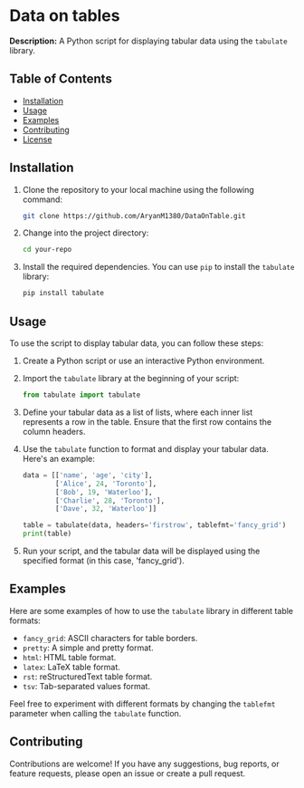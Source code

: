 # Data on tables 

**Description:** A Python script for displaying tabular data using the `tabulate` library.

## Table of Contents

- [Installation](#installation)
- [Usage](#usage)
- [Examples](#examples)
- [Contributing](#contributing)
- [License](#license)

## Installation

1. Clone the repository to your local machine using the following command:

   ```bash
   git clone https://github.com/AryanM1380/DataOnTable.git
   ```

2. Change into the project directory:

   ```bash
   cd your-repo
   ```

3. Install the required dependencies. You can use `pip` to install the `tabulate` library:

   ```bash
   pip install tabulate
   ```

## Usage

To use the script to display tabular data, you can follow these steps:

1. Create a Python script or use an interactive Python environment.

2. Import the `tabulate` library at the beginning of your script:

   ```python
   from tabulate import tabulate
   ```

3. Define your tabular data as a list of lists, where each inner list represents a row in the table. Ensure that the first row contains the column headers.

4. Use the `tabulate` function to format and display your tabular data. Here's an example:

   ```python
   data = [['name', 'age', 'city'],
           ['Alice', 24, 'Toronto'],
           ['Bob', 19, 'Waterloo'],
           ['Charlie', 28, 'Toronto'],
           ['Dave', 32, 'Waterloo']]

   table = tabulate(data, headers='firstrow', tablefmt='fancy_grid')
   print(table)
   ```

5. Run your script, and the tabular data will be displayed using the specified format (in this case, 'fancy_grid').

## Examples

Here are some examples of how to use the `tabulate` library in different table formats:

- `fancy_grid`: ASCII characters for table borders.
- `pretty`: A simple and pretty format.
- `html`: HTML table format.
- `latex`: LaTeX table format.
- `rst`: reStructuredText table format.
- `tsv`: Tab-separated values format.

Feel free to experiment with different formats by changing the `tablefmt` parameter when calling the `tabulate` function.

## Contributing

Contributions are welcome! If you have any suggestions, bug reports, or feature requests, please open an issue or create a pull request.

